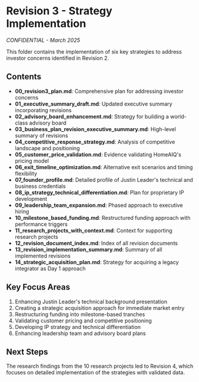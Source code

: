 # Revision 3 - Strategy Implementation
*CONFIDENTIAL - March 2025*

This folder contains the implementation of six key strategies to address investor concerns identified in Revision 2.

## Contents

- **00_revision3_plan.md**: Comprehensive plan for addressing investor concerns
- **01_executive_summary_draft.md**: Updated executive summary incorporating revisions
- **02_advisory_board_enhancement.md**: Strategy for building a world-class advisory board
- **03_business_plan_revision_executive_summary.md**: High-level summary of revisions
- **04_competitive_response_strategy.md**: Analysis of competitive landscape and positioning
- **05_customer_price_validation.md**: Evidence validating HomeAIQ's pricing model
- **06_exit_timeline_optimization.md**: Alternative exit scenarios and timing flexibility
- **07_founder_profile.md**: Detailed profile of Justin Leader's technical and business credentials
- **08_ip_strategy_technical_differentiation.md**: Plan for proprietary IP development
- **09_leadership_team_expansion.md**: Phased approach to executive hiring
- **10_milestone_based_funding.md**: Restructured funding approach with performance triggers
- **11_research_projects_with_context.md**: Context for supporting research projects
- **12_revision_document_index.md**: Index of all revision documents
- **13_revision_implementation_summary.md**: Summary of all implemented revisions
- **14_strategic_acquisition_plan.md**: Strategy for acquiring a legacy integrator as Day 1 approach

## Key Focus Areas

1. Enhancing Justin Leader's technical background presentation
2. Creating a strategic acquisition approach for immediate market entry
3. Restructuring funding into milestone-based tranches
4. Validating customer pricing and competitive positioning
5. Developing IP strategy and technical differentiation
6. Enhancing leadership team and advisory board plans

## Next Steps

The research findings from the 10 research projects led to Revision 4, which focuses on detailed implementation of the strategies with validated data.
